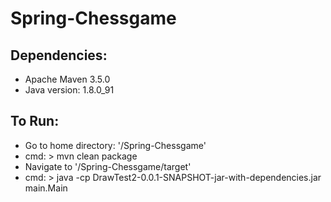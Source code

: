 # Spring-Chessgame

Dependencies: 
-----------------------------------------------------
- Apache Maven 3.5.0 
- Java version: 1.8.0_91

To Run: 
------------------------------------------------------
- Go to home directory: '/Spring-Chessgame'
- cmd: > mvn clean package
- Navigate to '/Spring-Chessgame/target'
- cmd: > java -cp DrawTest2-0.0.1-SNAPSHOT-jar-with-dependencies.jar main.Main
